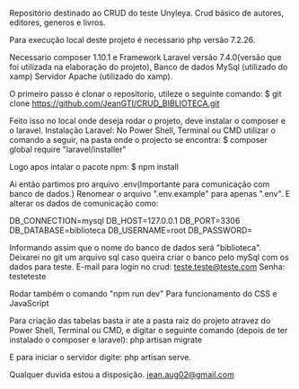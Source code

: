 Repositório destinado ao CRUD do teste Unyleya. Crud básico de autores, editores, generos e livros.

Para execução local deste projeto é necessario php versão 7.2.26.

Necessario composer 1.10.1 e Framework Laravel versão 7.4.0(versão que foi utilizada na elaboração do projeto), Banco de dados MySql (utilizado do xamp) Servidor Apache (utilizado do xamp).

O primeiro passo é clonar o repositorio, utileze o seguinte comando:
$ git clone https://github.com/JeanGTI/CRUD_BIBLIOTECA.git

Feito isso no local onde deseja rodar o projeto, deve instalar o composer e o laravel.
Instalação Laravel: No Power Shell, Terminal ou CMD utilizar o comando a seguir, na pasta onde o projecto se encontra:
$ composer global require "laravel/installer"

Logo apos intalar o pacote npm:
$ npm install

Ai então partimos pro arquivo .env(Importante para comunicação com banco de dados.)
Renomear o arquivo ".env.example" para apenas ".env".
E alterar os dados de comunicação como:

DB_CONNECTION=mysql
DB_HOST=127.0.0.1
DB_PORT=3306
DB_DATABASE=biblioteca
DB_USERNAME=root
DB_PASSWORD=

Informando assim que o nome do banco de dados será "biblioteca".
Deixarei no git um arquivo sql caso queira criar o banco pelo mySql com os dados para teste.
E-mail para login no crud: teste.teste@teste.com
Senha: testeteste

Rodar também o comando "npm run dev"
Para funcionamento do CSS e JavaScript

Para criação das tabelas basta ir ate a pasta raiz do projeto atravez do Power Shell, Terminal ou CMD, e digitar o seguinte comando (depois de ter instalado o composer e laravel): php artisan migrate

E para iniciar o servidor digite: php artisan serve.

Qualquer duvida estou a disposição. jean.aug02@gmail.com